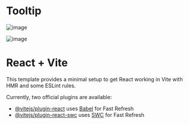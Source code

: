 # Tooltip
![image](https://github.com/anshuKumar99/Tooltip-React/assets/148548385/d4972eab-9a6f-40b2-a785-f01db6e6885c)

![image](https://github.com/anshuKumar99/Tooltip-React/assets/148548385/a6b083f4-2866-47ab-be0a-89da9ec30059)



# React + Vite

This template provides a minimal setup to get React working in Vite with HMR and some ESLint rules.

Currently, two official plugins are available:

- [@vitejs/plugin-react](https://github.com/vitejs/vite-plugin-react/blob/main/packages/plugin-react/README.md) uses [Babel](https://babeljs.io/) for Fast Refresh
- [@vitejs/plugin-react-swc](https://github.com/vitejs/vite-plugin-react-swc) uses [SWC](https://swc.rs/) for Fast Refresh
